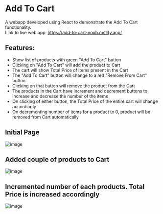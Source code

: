 # Add To Cart
A webapp developed using React to demonstrate the Add To Cart functionality.  
Link to live web app: https://add-to-cart-noob.netlify.app/

## Features:
- Show list of products with green "Add To Cart" button
- Clicking on "Add To Cart" will add the product to Cart
- The cart will show Total Price of items present in the Cart
- The "Add To Cart" button will change to a red "Remove From Cart" button
- Clicking on that button will remove the product from the Cart
- The products in the Cart have increment and decrement buttons to increase and decrease the number of the items
- On clicking of either button, the Total Price of the entire cart will change accordingly
- On decrementing number of items for a product to 0, product will be removed from Cart automatically

## Initial Page
![image](https://github.com/user-attachments/assets/9a5037fb-4d84-43fb-899e-752240b5bc11)

## Added couple of products to Cart
![image](https://github.com/user-attachments/assets/6401505c-f21e-4ebb-8f24-5e4e08173372)

## Incremented number of each products. Total Price is increased accordingly
![image](https://github.com/user-attachments/assets/a339cf18-fc05-4947-963d-f639e86d8ea0)

